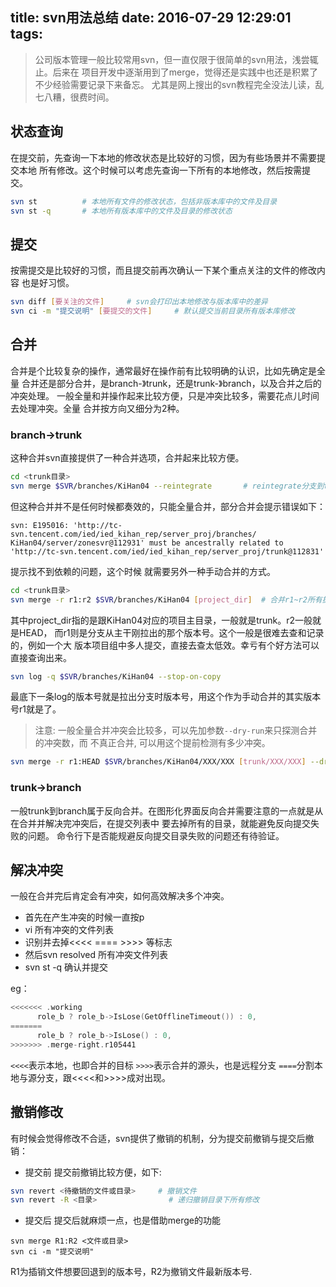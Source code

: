 title: svn用法总结
date: 2016-07-29 12:29:01
tags:
---
> 公司版本管理一般比较常用svn，但一直仅限于很简单的svn用法，浅尝辄止。后来在
项目开发中逐渐用到了merge，觉得还是实践中也还是积累了不少经验需要记录下来备忘。
尤其是网上搜出的svn教程完全没法儿读，乱七八糟，很费时间。

## 状态查询
在提交前，先查询一下本地的修改状态是比较好的习惯，因为有些场景并不需要提交本地
所有修改。这个时候可以考虑先查询一下所有的本地修改，然后按需提交。
```bash
svn st          # 本地所有文件的修改状态，包括非版本库中的文件及目录
svn st -q       # 本地所有版本库中的文件及目录的修改状态
```

## 提交
按需提交是比较好的习惯，而且提交前再次确认一下某个重点关注的文件的修改内容
也是好习惯。
```bash
svn diff [要关注的文件]     # svn会打印出本地修改与版本库中的差异
svn ci -m "提交说明" [要提交的文件]     # 默认提交当前目录所有版本库修改
```
## 合并
合并是个比较复杂的操作，通常最好在操作前有比较明确的认识，比如先确定是全量
合并还是部分合并，是branch-》trunk，还是trunk-》branch，以及合并之后的冲突处理。
一般全量和并操作起来比较方便，只是冲突比较多，需要花点儿时间去处理冲突。全量
合并按方向又细分为2种。
### branch->trunk
这种合并svn直接提供了一种合并选项，合并起来比较方便。
```bash
cd <trunk目录>
svn merge $SVR/branches/KiHan04 --reintegrate       # reintegrate分支到trunk专用
```
但这种合并并不是任何时候都奏效的，只能全量合并，部分合并会提示错误如下：
```
svn: E195016: 'http://tc-svn.tencent.com/ied/ied_kihan_rep/server_proj/branches/
KiHan04/server/zonesvr@112931' must be ancestrally related to 'http://tc-svn.tencent.com/ied/ied_kihan_rep/server_proj/trunk@112831'
```
提示找不到依赖的问题，这个时候 就需要另外一种手动合并的方式。
```bash
cd <trunk目录>
svn merge -r r1:r2 $SVR/branches/KiHan04 [project_dir]  # 合并r1~r2所有提交
```
其中project_dir指的是跟KiHan04对应的项目主目录，一般就是trunk。r2一般就是HEAD，
而r1则是分支从主干刚拉出的那个版本号。这个一般是很难去查和记录的，例如一个大
版本项目组中多人提交，直接去查太低效。幸亏有个好方法可以直接查询出来。
```bash
svn log -q $SVR/branches/KiHan04 --stop-on-copy
```
最底下一条log的版本号就是拉出分支时版本号，用这个作为手动合并的其实版本号r1就是了。
> 注意: 一般全量合并冲突会比较多，可以先加参数`--dry-run`来只探测合并的冲突数，而
不真正合并, 可以用这个提前检测有多少冲突。
```bash
svn merge -r r1:HEAD $SVR/branches/KiHan04/XXX/XXX [trunk/XXX/XXX] --dry-run
```

### trunk->branch
一般trunk到branch属于反向合并。在图形化界面反向合并需要注意的一点就是从在合并并解决完冲突后，在提交列表中
要去掉所有的目录，就能避免反向提交失败的问题。
命令行下是否能规避反向提交目录失败的问题还有待验证。

## 解决冲突
一般在合并完后肯定会有冲突，如何高效解决多个冲突。
- 首先在产生冲突的时候一直按p
- vi 所有冲突的文件列表
- 识别并去掉<<<< ==== >>>> 等标志
- 然后svn resolved 所有冲突文件列表
- svn st -q 确认并提交

eg：
```cpp
<<<<<<< .working                                                                                                                                            
      role_b ? role_b->IsLose(GetOfflineTimeout()) : 0,
=======
      role_b ? role_b->IsLose() : 0,
>>>>>>> .merge-right.r105441
```
`<<<<`表示本地，也即合并的目标
`>>>>`表示合并的源头，也是远程分支
`====`分割本地与源分支，跟<<<<和>>>>成对出现。

## 撤销修改
有时候会觉得修改不合适，svn提供了撤销的机制，分为提交前撤销与提交后撤销：
- 提交前
提交前撤销比较方便，如下:
```bash
svn revert <待撤销的文件或目录>     # 撤销文件
svn revert -R <目录>                # 递归撤销目录下所有修改
```
- 提交后
提交后就麻烦一点，也是借助merge的功能
```
svn merge R1:R2 <文件或目录>
svn ci -m "提交说明"
```
R1为插销文件想要回退到的版本号，R2为撤销文件最新版本号.


